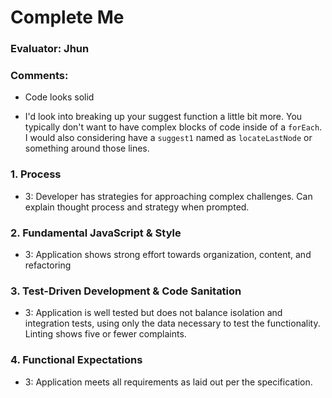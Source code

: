 # Complete Me
### Evaluator: Jhun

### Comments:
* Code looks solid

* I'd look into breaking up your suggest function a little bit more. You typically don't want to have complex blocks of code inside of a `forEach`. I would also considering have a `suggest1` named as `locateLastNode` or something around those lines. 

### 1. Process

* 3: Developer has strategies for approaching complex challenges. Can explain thought process and strategy when prompted.

### 2. Fundamental JavaScript & Style

* 3:  Application shows strong effort towards organization, content, and refactoring

### 3. Test-Driven Development & Code Sanitation

* 3: Application is well tested but does not balance isolation and integration tests, using only the data necessary to test the functionality. Linting shows five or fewer complaints.

### 4. Functional Expectations
* 3: Application meets all requirements as laid out per the specification.
